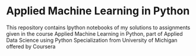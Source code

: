 # Applied Machine Learning in Python
This repository contains Ipython notebooks of my solutions to assignments given in the course Applied Machine Learning in Python, part of Applied Data Science using Python Specialization from University of Michigan offered by Coursera
